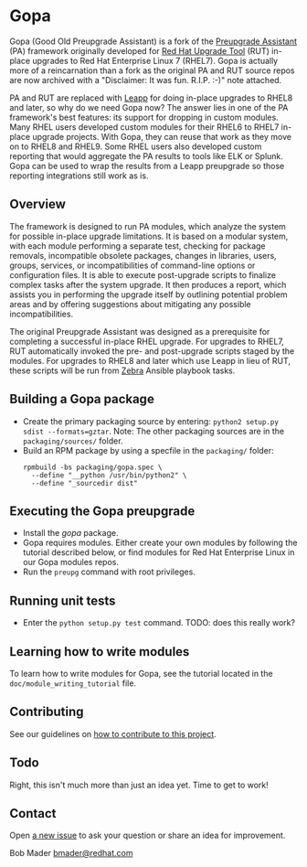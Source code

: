 # Gopa

Gopa (Good Old Preupgrade Assistant) is a fork of the [Preupgrade Assistant](https://github.com/upgrades-migrations/preupgrade-assistant) (PA) framework originally developed for [Red Hat Upgrade Tool](https://github.com/upgrades-migrations/redhat-upgrade-tool) (RUT) in-place upgrades to Red Hat Enterprise Linux 7 (RHEL7). Gopa is actually more of a reincarnation than a fork as the original PA and RUT source repos are now archived with a "Disclaimer: It was fun. R.I.P. :-)" note attached.

PA and RUT are replaced with [Leapp](https://leapp.readthedocs.io/en/latest/) for doing in-place upgrades to RHEL8 and later, so why do we need Gopa now? The answer lies in one of the PA framework's best features: its support for dropping in custom modules. Many RHEL users developed custom modules for their RHEL6 to RHEL7 in-place upgrade projects. With Gopa, they can reuse that work as they move on to RHEL8 and RHEL9. Some RHEL users also developed custom reporting that would aggregate the PA results to tools like ELK or Splunk. Gopa can be used to wrap the results from a Leapp preupgrade so those reporting integrations still work as is.

## Overview

The framework is designed to run PA modules, which analyze the system for possible in-place upgrade limitations. It is based on a modular system, with each module performing a separate test, checking for package removals, incompatible obsolete packages, changes in libraries, users, groups, services, or incompatibilities of command-line options or configuration files. It is able to execute post-upgrade scripts to finalize complex tasks after the system upgrade. It then produces a report, which assists you in performing the upgrade itself by outlining potential problem areas and by offering suggestions about mitigating any possible incompatibilities. 

The original Preupgrade Assistant was designed as a prerequisite for completing a successful in-place RHEL upgrade. For upgrades to RHEL7, RUT automatically invoked the pre- and post-upgrade scripts staged by the modules. For upgrades to RHEL8 and later which use Leapp in lieu of RUT, these scripts will be run from [Zebra](https://github.com/swapdisk/zebra) Ansible playbook tasks.

## Building a Gopa package

- Create the primary packaging source by entering: `python2 setup.py sdist --formats=gztar`. Note: The other packaging sources are in the `packaging/sources/` folder.
- Build an RPM package by using a specfile in the `packaging/` folder:
  ```
  rpmbuild -bs packaging/gopa.spec \
    --define "__python /usr/bin/python2" \
    --define "_sourcedir dist"
   ```

## Executing the Gopa preupgrade

- Install the _gopa_ package.
- Gopa requires modules. Either create your own modules by following the tutorial described below, or find modules for Red Hat Enterprise Linux in our Gopa modules repos.
- Run the `preupg` command with root privileges.

## Running unit tests

- Enter the `python setup.py test` command. TODO: does this really work?

## Learning how to write modules

To learn how to write modules for Gopa, see the tutorial located in the `doc/module_writing_tutorial` file.

## Contributing

See our guidelines on [how to contribute to this project](https://github.com/swapdisk/gopa/wiki/Contribute).

## Todo

Right, this isn't much more than just an idea yet. Time to get to work!

## Contact

Open [a new issue](https://github.com/swapdisk/gopa/issues/new) to ask your question or share an idea for improvement.

Bob Mader [bmader@redhat.com](mailto:bmader@redhat.com) 
